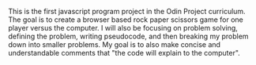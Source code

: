 This is the first javascript program project in the Odin Project curriculum. The goal is to create a browser based rock paper scissors game for one player versus the computer. I will also be focusing on problem solving, defining the problem, writing pseudocode, and then breaking my problem down into smaller problems. My goal is to also make concise and understandable comments that "the code will explain to the computer". 